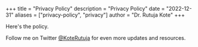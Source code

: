 +++
title = "Privacy Policy"
description = "Privacy Policy"
date = "2022-12-31"
aliases = ["privacy-policy", "privacy"]
author = "Dr. Rutuja Kote"
+++


Here's the policy.

Follow me on Twitter [@KoteRutuja](https://twitter.com/KoteRutuja) for even more updates and resources.